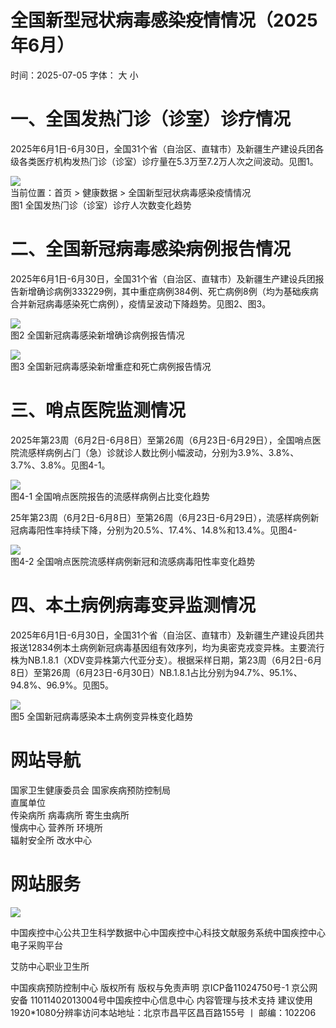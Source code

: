 # 全国新型冠状病毒感染疫情情况（2025年6⽉）

时间：2025-07-05 字体： ⼤ ⼩

# ⼀、全国发热⻔诊（诊室）诊疗情况

2025年6⽉1⽇-6⽉30⽇，全国31个省（⾃治区、直辖市）及新疆⽣产建设兵团各级各类医疗机构发热⻔诊（诊室）诊疗量在5.3万⾄7.2万⼈次之间波动。⻅图1。

![](images/d6a1ef88ad2e1bc9e62e59470a1dd0fe1e5eb96e09081173780a5ae1c1c50f8e.jpg)  
当前位置：⾸⻚ > 健康数据 > 全国新型冠状病毒感染疫情情况  
图1 全国发热⻔诊（诊室）诊疗⼈次数变化趋势

# ⼆、全国新冠病毒感染病例报告情况

2025年6⽉1⽇-6⽉30⽇，全国31个省（⾃治区、直辖市）及新疆⽣产建设兵团报告新增确诊病例333229例，其中重症病例384例、死亡病例8例（均为基础疾病合并新冠病毒感染死亡病例），疫情呈波动下降趋势。⻅图2、图3。

![](images/17d81d1bf5e527a35e7fedad914f8c154d0d9d08ffa021e287db5d1ff1a8a08c.jpg)  
图2 全国新冠病毒感染新增确诊病例报告情况

![](images/0a0ebdbdba3be42ac9a805fc018e58ac44445848a13ab4a4b6c0c0e28c5b782c.jpg)  
图3 全国新冠病毒感染新增重症和死亡病例报告情况

# 三、哨点医院监测情况

2025年第23周（6⽉2⽇-6⽉8⽇）⾄第26周（6⽉23⽇-6⽉29⽇），全国哨点医院流感样病例占⻔（急）诊就诊⼈数⽐例⼩幅波动，分别为3.9%、3.8%、3.7%、3.8%。⻅图4-1。

![](images/e4f26882abe8c3264ef0cb4fd828dc332f45ec6ed0249d59ca4ce2a38dde67f1.jpg)  
图4-1 全国哨点医院报告的流感样病例占⽐变化趋势

25年第23周（6⽉2⽇-6⽉8⽇）⾄第26周（6⽉23⽇-6⽉29⽇），流感样病例新冠病毒阳性率持续下降，分别为20.5%、17.4%、14.8%和13.4%。⻅图4-

![](images/07637f9504ba1ee531e67b06d09d2e9dc30db0bb27dd8ac55b0bf69b1bd42795.jpg)  
图4-2 全国哨点医院流感样病例新冠和流感病毒阳性率变化趋势

# 四、本⼟病例病毒变异监测情况

2025年6⽉1⽇-6⽉30⽇，全国31个省（⾃治区、直辖市）及新疆⽣产建设兵团共报送12834例本⼟病例新冠病毒基因组有效序列，均为奥密克戎变异株。主要流⾏株为NB.1.8.1（XDV变异株第六代亚分⽀）。根据采样⽇期，第23周（6⽉2⽇-6⽉8⽇）⾄第26周（6⽉23⽇-6⽉30⽇）NB.1.8.1占⽐分别为94.7%、95.1%、94.8%、96.9%。⻅图5。

![](images/734fa3ad1ee4b5b9b466a5ddb5c872450bff981721f3b71df5d0c3211e48d45e.jpg)  
图5 全国新冠病毒感染本⼟病例变异株变化趋势

# ⽹站导航

国家卫⽣健康委员会 国家疾病预防控制局  
直属单位  
传染病所 病毒病所 寄⽣⾍病所  
慢病中⼼ 营养所 环境所  
辐射安全所 改⽔中⼼

# ⽹站服务

![](images/945659a8cc7ce5f7a82a093548e171c9f530677b1ba748b8c5f1b287f8165e4b.jpg)

中国疾控中⼼公共卫⽣科学数据中⼼中国疾控中⼼科技⽂献服务系统中国疾控中⼼电⼦采购平台

艾防中⼼职业卫⽣所

中国疾病预防控制中⼼ 版权所有 版权与免责声明 京ICP备11024750号-1 京公⽹安备 11011402013004号中国疾控中⼼信息中⼼ 内容管理与技术⽀持 建议使⽤1920\*1080分辨率访问本站地址：北京市昌平区昌百路155号 ⼁ 邮编：102206